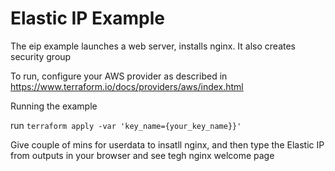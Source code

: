 # Elastic IP Example

The eip example launches a web server, installs nginx. It also creates security group 

To run, configure your AWS provider as described in https://www.terraform.io/docs/providers/aws/index.html

Running the example

run `terraform apply -var 'key_name={your_key_name}}'` 

Give couple of mins for userdata to insatll nginx, and then type the Elastic IP from outputs in your browser and see tegh nginx welcome page
